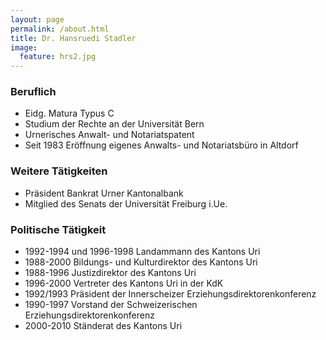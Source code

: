 ```yaml
---
layout: page
permalink: /about.html
title: Dr. Hansruedi Stadler
image:
  feature: hrs2.jpg
---
```

### Beruflich
* Eidg. Matura Typus C
* Studium der Rechte an der Universität Bern
* Urnerisches Anwalt- und Notariatspatent
* Seit 1983 Eröffnung eigenes Anwalts- und Notariatsbüro in Altdorf

### Weitere Tätigkeiten
* Präsident Bankrat Urner Kantonalbank
* Mitglied des Senats der Universität Freiburg i.Ue.

### Politische Tätigkeit
* 1992-1994 und 1996-1998 Landammann des Kantons Uri
* 1988-2000 Bildungs- und Kulturdirektor des Kantons Uri
* 1988-1996 Justizdirektor des Kantons Uri
* 1996-2000 Vertreter des Kantons Uri in der KdK
* 1992/1993 Präsident der Innerscheizer Erziehungsdirektorenkonferenz
* 1990-1997 Vorstand der Schweizerischen Erziehungsdirektorenkonferenz
* 2000-2010 Ständerat des Kantons Uri

